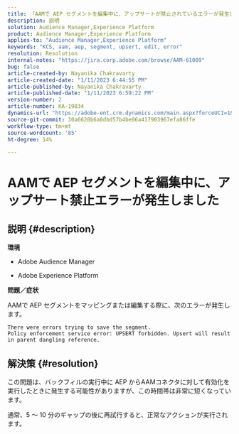 ```yaml
---
title: 「AAMで AEP セグメントを編集中に、アップサートが禁止されているエラーが発生しました」
description: 説明
solution: Audience Manager,Experience Platform
product: Audience Manager,Experience Platform
applies-to: "Audience Manager,Experience Platform"
keywords: "KCS, aam, aep, segment, upsert, edit, error"
resolution: Resolution
internal-notes: "https://jira.corp.adobe.com/browse/AAM-61009"
bug: false
article-created-by: Nayanika Chakravarty
article-created-date: "1/11/2023 6:44:55 PM"
article-published-by: Nayanika Chakravarty
article-published-date: "1/11/2023 6:59:22 PM"
version-number: 2
article-number: KA-19834
dynamics-url: "https://adobe-ent.crm.dynamics.com/main.aspx?forceUCI=1&pagetype=entityrecord&etn=knowledgearticle&id=de13e505-e091-ed11-aad1-6045bd006e5a"
source-git-commit: 30a6620b6a0dbd57b4be66a417903967efa86ffe
workflow-type: tm+mt
source-wordcount: '85'
ht-degree: 14%

---
```


# AAMで AEP セグメントを編集中に、アップサート禁止エラーが発生しました

## 説明 {#description}


<b>環境</b>

- Adobe Audience Manager

- Adobe Experience Platform

<b>問題／症状</b>

AAMで AEP セグメントをマッピングまたは編集する際に、次のエラーが発生します。


```
There were errors trying to save the segment.
Policy enforcement service error: UPSERT forbidden. Upsert will result in parent dangling reference.
```



## 解決策 {#resolution}


この問題は、バックフィルの実行中に AEP からAAMコネクタに対して有効化を実行したときに発生する可能性がありますが、この時間帯は非常に短くなっています。

通常、5 ～ 10 分のギャップの後に再試行すると、正常なアクションが実行されます。
